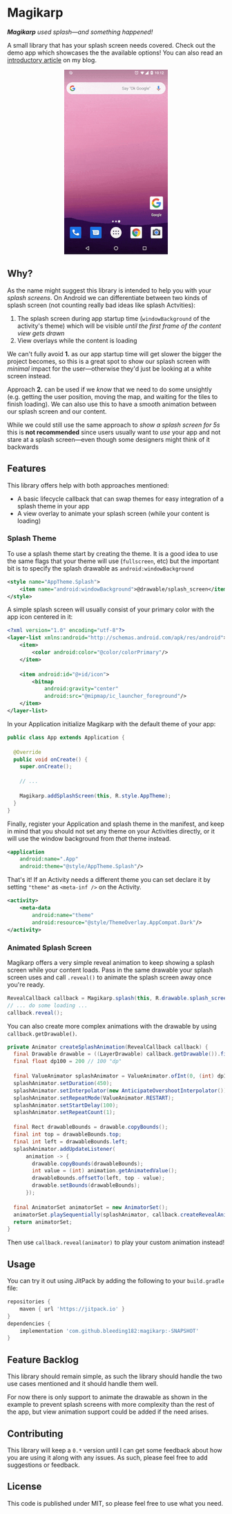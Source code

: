 # Magikarp

_**Magikarp** used splash&mdash;and something happened!_

A small library that has your splash screen needs covered. Check out the
demo app which showcases the the available options! You can also read an
[introductory article](https://blog.davidmedenjak.com/android/2019/05/17/animated-splash-screens.html)
on my blog.

<p align="center">
<img src="/readme/splash.gif"/>
</p>

## Why?

As the name might suggest this library is intended to help you with your
_splash screens_. On Android we can differentiate between two kinds of
splash screen (not counting really bad ideas like splash Actvities):

1. The splash screen during app startup time (`windowBackground` of the
   activity's theme) which will be visible _until the first frame of the
   content view gets drawn_
2. View overlays while the content is loading

We can't fully avoid **1.** as our app startup time will get slower the
bigger the project becomes, so this is a great spot to show our splash
screen with _minimal_ impact for the user&mdash;otherwise they'd just be
looking at a white screen instead.

Approach **2.** can be used if we _know_ that we need to do some
unsightly (e.g. getting the user position, moving the map, and waiting
for the tiles to finish loading). We can also use this to have a smooth
animation between our splash screen and our content.

While we could still use the same approach to _show a splash screen for
5s_ this is **not recommended** since users usually want to _use_ your
app and not stare at a splash screen&mdash;even though some designers
might think of it backwards

## Features

This library offers help with both approaches mentioned:

* A basic lifecycle callback that can swap themes for easy integration
  of a splash theme in your app
* A view overlay to animate your splash screen (while your content is
  loading)

### Splash Theme

To use a splash theme start by creating the theme. It is a good idea to
use the same flags that your theme will use (`fullscreen`, etc) but the
important bit is to specify the splash drawable as
`android:windowBackground`

```xml
<style name="AppTheme.Splash">
    <item name="android:windowBackground">@drawable/splash_screen</item>
</style>
```

A simple splash screen will usually consist of your primary color with
the app icon centered in it:

```xml
<?xml version="1.0" encoding="utf-8"?>
<layer-list xmlns:android="http://schemas.android.com/apk/res/android">
    <item>
        <color android:color="@color/colorPrimary"/>
    </item>

    <item android:id="@+id/icon">
        <bitmap
            android:gravity="center"
            android:src="@mipmap/ic_launcher_foreground"/>
    </item>
</layer-list>
```

In your Application initialize Magikarp with the default theme of your
app:

```java
public class App extends Application {

  @Override
  public void onCreate() {
    super.onCreate();
    
    // ...

    Magikarp.addSplashScreen(this, R.style.AppTheme);
  }
}
```

Finally, register your Application and splash theme in the manifest, and
keep in mind that you should not set any theme on your Activities
directly, or it will use the window background from _that_ theme
instead.

```xml
<application
    android:name=".App"
    android:theme="@style/AppTheme.Splash"/>
```

That's it! If an Activity needs a different theme you can set declare it
by setting `"theme"` as `<meta-inf />` on the Activity.


```xml
<activity>
    <meta-data
        android:name="theme"
        android:resource="@style/ThemeOverlay.AppCompat.Dark"/>
</activity>
```

### Animated Splash Screen

Magikarp offers a very simple reveal animation to keep showing a splash
screen while your content loads. Pass in the same drawable your splash
screen uses and call `.reveal()` to animate the splash screen away once
you're ready.

```java
RevealCallback callback = Magikarp.splash(this, R.drawable.splash_screen);
// ... do some loading ...
callback.reveal();
```

You can also create more complex animations with the drawable by using
`callback.getDrawable()`.

```java
private Animator createSplashAnimation(RevealCallback callback) {
  final Drawable drawable = ((LayerDrawable) callback.getDrawable()).findDrawableByLayerId(R.id.icon);
  final float dp100 = 200 // 100 "dp"
  
  final ValueAnimator splashAnimator = ValueAnimator.ofInt(0, (int) dp100, 0);
  splashAnimator.setDuration(450);
  splashAnimator.setInterpolator(new AnticipateOvershootInterpolator());
  splashAnimator.setRepeatMode(ValueAnimator.RESTART);
  splashAnimator.setStartDelay(100);
  splashAnimator.setRepeatCount(1);

  final Rect drawableBounds = drawable.copyBounds();
  final int top = drawableBounds.top;
  final int left = drawableBounds.left;
  splashAnimator.addUpdateListener(
      animation -> {
        drawable.copyBounds(drawableBounds);
        int value = (int) animation.getAnimatedValue();
        drawableBounds.offsetTo(left, top - value);
        drawable.setBounds(drawableBounds);
      });

  final AnimatorSet animatorSet = new AnimatorSet();
  animatorSet.playSequentially(splashAnimator, callback.createRevealAnimator());
  return animatorSet;
}
```

Then use `callback.reveal(animator)` to play your custom animation
instead!

## Usage

You can try it out using JitPack by adding the following to your `build.gradle` file:

```gradle
repositories {
    maven { url 'https://jitpack.io' }
}
dependencies {
    implementation 'com.github.bleeding182:magikarp:-SNAPSHOT'
}
```

## Feature Backlog

This library should remain simple, as such the library should handle the
two use cases mentioned and it should handle them well.

For now there is only support to animate the drawable as shown in the
example to prevent splash screens with more complexity than the rest of
the app, but view animation support could be added if the need arises.

## Contributing

This library will keep a `0.*` version until I can get some feedback
about how you are using it along with any issues. As such, please feel
free to add suggestions or feedback.

## License

This code is published under MIT, so please feel free to use what you
need.
